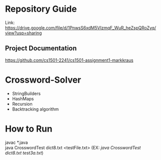 # Repository Guide
Link: https://drive.google.com/file/d/1PnwsS6xdM5VIzmqF_WuR_heZspQRoZyq/view?usp=sharing<br>

## Project Documentation
https://github.com/cs1501-2241/cs1501-assignment1-markkraus<br>

# Crossword-Solver
- StringBuilders<br>
- HashMaps<br>
- Recursion<br>
- Backtracking algorithm<br>

# How to Run
javac *.java<br>
java CrosswordTest dict8.txt <testFile.txt> (EX: _java CrosswordTest dict8.txt test3a.txt_)
